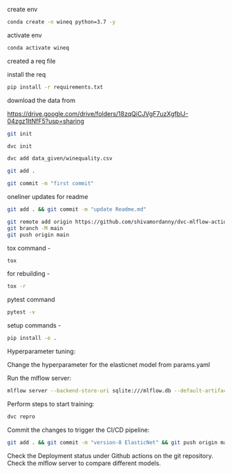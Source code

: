 create env 

```bash
conda create -n wineq python=3.7 -y
```

activate env
```bash
conda activate wineq
```

created a req file

install the req
```bash
pip install -r requirements.txt
```
download the data from 

https://drive.google.com/drive/folders/18zqQiCJVgF7uzXgfbIJ-04zgz1ItNfF5?usp=sharing

```bash
git init
```
```bash
dvc init 
```
```bash
dvc add data_given/winequality.csv
```
```bash
git add .
```
```bash
git commit -m "first commit"
```

oneliner updates  for readme

```bash
git add . && git commit -m "update Readme.md"
```
```bash
git remote add origin https://github.com/shivamordanny/dvc-mlflow-actions.git
git branch -M main
git push origin main
```

tox command -
```bash
tox
```
for rebuilding -
```bash
tox -r 
```
pytest command
```bash
pytest -v
```

setup commands -
```bash
pip install -e . 
```

Hyperparameter tuning:

Change the hyperparameter for the elasticnet model from params.yaml

Run the mlflow server:
```bash
mlflow server --backend-store-uri sqlite:///mlflow.db --default-artifact-root ./artifacts --host 0.0.0.0 -p 1234
```
Perform steps to start training:
```bash
dvc repro
```
Commit the changes to trigger the CI/CD pipeline:
```bash
git add . && git commit -m "version-8 ElasticNet" && git push origin main
```
Check the Deployment status under Github actions on the git repository.
Check the mlflow server to compare different models.